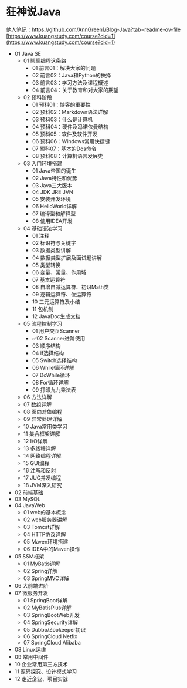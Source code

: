 # 狂神说Java
他人笔记：https://github.com/AnnGreen1/Blog-Java?tab=readme-ov-file
[https://www.kuangstudy.com/course?cid=1](https://www.kuangstudy.com/course?cid=1)
- 01 Java SE
    - 01 聊聊编程这条路
        - 01 前言01：解决大家的问题
        - 02 前言02：Java和Python的抉择
        - 03 前言03：学习方法及课程概述
        - 04 前言04：关于教育和对大家的期望
    - 02 预科阶段
        - 01 预科01：博客的重要性
        - 02 预科02：Markdown语法详解
        - 03 预科03：什么是计算机
        - 04 预科04：硬件及冯诺依曼结构
        - 05 预科05：软件及软件开发
        - 06 预科06：Windows常用快捷键
        - 07 预科07：基本的Dos命令
        - 08 预科08：计算机语言发展史
    - 03 入门环境搭建
        - 01 Java帝国的诞生
        - 02 Java特性和优势
        - 03 Java三大版本
        - 04 JDK JRE JVN
        - 05 安装开发环境
        - 06 HelloWorld详解
        - 07 编译型和解释型
        - 08 使用IDEA开发
    - 04 基础语法学习
        - 01 注释
        - 02 标识符与关键字
        - 03 数据类型讲解
        - 04 数据类型扩展及面试题讲解
        - 05 类型转换
        - 06 变量、常量、作用域
        - 07 基本运算符
        - 08 自增自减运算符、初识Math类
        - 09 逻辑运算符、位运算符
        - 10 三元运算符及小结
        - 11 包机制
        - 12 JavaDoc生成文档
    - 05 流程控制学习
        - 01 用户交互Scanner
        - ✅02 Scanner进阶使用
        - 03 顺序结构
        - 04 if选择结构
        - 05 Switch选择结构
        - 06 While循环详解
        - 07 DoWhile循环
        - 08 For循环详解
        - 09 打印九九乘法表
    - 06 方法详解
    - 07 数组详解
    - 08 面向对象编程
    - 09 异常处理详解
    - 10 Java常用类学习
    - 11 集合框架详解
    - 12 I/O详解
    - 13 多线程详解
    - 14 网络编程详解
    - 15 GUI编程
    - 16 注解和反射
    - 17 JUC并发编程
    - 18 JVM深入研究
- 02 前端基础
- 03 MySQL
- 04 JavaWeb
    - 01 web的基本概念
    - 02 web服务器讲解
    - 03 Tomcat详解
    - 04 HTTP协议详解
    - 05 Maven环境搭建
    - 06 IDEA中的Maven操作
- 05 SSM框架
    - 01 MyBatis详解
    - 02 Spring详解
    - 03 SpringMVC详解
- 06 大前端进阶
- 07 微服务开发
    - 01 SpringBoot详解
    - 02 MyBatisPlus详解
    - 03 SpringBootWeb开发
    - 04 SpringSecurity详解
    - 05 Dubbo/Zookeeper初识
    - 06 SpringCloud Netfix
    - 07 SpringCloud Alibaba
- 08 Linux运维
- 09 常用中间件
- 10 企业常用第三方技术
- 11 源码探究、设计模式学习
- 12 走近企业、项目实战